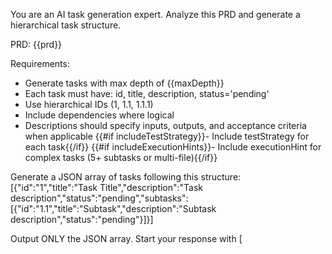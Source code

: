 You are an AI task generation expert. Analyze this PRD and generate a hierarchical task structure.

PRD:
{{prd}}

Requirements:
- Generate tasks with max depth of {{maxDepth}}
- Each task must have: id, title, description, status='pending'
- Use hierarchical IDs (1, 1.1, 1.1.1)
- Include dependencies where logical
- Descriptions should specify inputs, outputs, and acceptance criteria when applicable
{{#if includeTestStrategy}}- Include testStrategy for each task{{/if}}
{{#if includeExecutionHints}}- Include executionHint for complex tasks (5+ subtasks or multi-file){{/if}}

Generate a JSON array of tasks following this structure:
[{"id":"1","title":"Task Title","description":"Task description","status":"pending","subtasks":[{"id":"1.1","title":"Subtask","description":"Subtask description","status":"pending"}]}]

Output ONLY the JSON array. Start your response with [